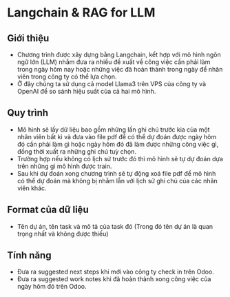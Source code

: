 # Langchain & RAG for LLM
## Giới thiệu
  - Chương trình được xây dựng bằng Langchain, kết hợp với mô hình ngôn ngữ lớn (LLM) nhằm đưa ra nhiều đề xuất về công việc cần phải làm trong ngày hôm nay hoặc những việc đã hoàn thành trong ngày để nhân viên trong công ty có thể lựa chọn.
  - Ở đây chúng ta sử dụng cả model Llama3 trên VPS của công ty và OpenAI để so sánh hiệu suất của cả hai mô hình.
## Quy trình 
  - Mô hình sẽ lấy dữ liệu bao gồm những lần ghi chú trước kia của một nhân viên bất kì và đưa vào file pdf để có thể dự đoán được ngày hôm đó cần phải làm gì hoặc ngày hôm đó đã làm được những công việc gì, đồng thời xuất ra những ghi chú tuỳ chọn.
  - Trường hợp nếu không có lịch sử trước đó thì mô hình sẽ tự dự đoán dựa trên những gì mô hình được train.
  - Sau khi dự đoán xong chương trình sẽ tự động xoá file pdf để mô hình có thể dự đoán mà không bị nhằm lẫn với lịch sử ghi chú của các nhân viên khác.
## Format của dữ liệu
  - Tên dự án, tên task và mô tả của task đó (Trong đó tên dự án là quan trọng nhất và không được thiếu)
## Tính năng
  - Đưa ra suggested next steps khi mới vào công ty check in trên Odoo.
  - Đưa ra suggested work notes khi đã hoàn thành xong công việc của ngày hôm đó trên Odoo.

